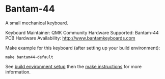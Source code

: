 Bantam-44
===

A small mechanical keyboard.

Keyboard Maintainer: QMK Community
Hardware Supported: Bantam-44 PCB
Hardware Availability: http://www.bantamkeyboards.com

Make example for this keyboard (after setting up your build environment):

    make bantam44-default

See [build environment setup](https://docs.qmk.fm/build_environment_setup.html) then the [make instructions](https://docs.qmk.fm/make_instructions.html) for more information.

